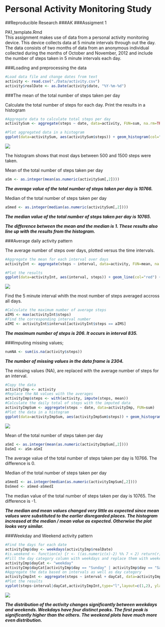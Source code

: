 # Personal Activity Monitoring Study

##Reproducible Research
###AK
###Assigment 1



PA1_template.Rmd  
This assignment makes use of data from a personal activity monitoring device. This device collects data at 5 minute intervals through out the day. The data consists of two months of data from an anonymous individual collected during the months of October and November, 2012 and include the number of steps taken in 5 minute intervals each day.

###Loading and preprocessing the data


```r
#Load data file and change dates from text
activity <- read.csv("./Data/activity.csv")
activity$realDate <- as.Date(activity$date, "%Y-%m-%d")
```

###The mean of the total number of steps taken per day

Calculate the total number of steps for each day. Print the results in a histogram


```r
#Aggregate data to calculate total steps per day
activitySum <- aggregate(steps ~ date, data=activity, FUN=sum, na.rm=TRUE)

#Plot aggregated data in a histogram
ggplot(data=activitySum, aes(activitySum$steps)) + geom_histogram(col="red", fill="blue", alpha=0.9) + labs(title="Histogram of total number of steps taken a day", x="Total number of steps", y="Count")
```

![](PA1_template_files/figure-html/unnamed-chunk-3-1.png) 

The histogram shows that most days between 500 and 1500 steps were taken.

Mean of the total number of steps taken per day

```r
aSm <- as.integer(mean(as.numeric(activitySum[,2])))
```
**_The average value of the total number of steps taken per day is 10766._**

Median of the total number of steps taken per day

```r
aSmed <- as.integer(median(as.numeric(activitySum[,2])))
```

**_The median value of the total number of steps taken per day is 10765._**

**_The difference between the mean and the median is 1. These results also line up with the results from the histogram._**

###Average daily activity pattern

The average number of steps over days, plotted versus the time intervals.


```r
#Aggregate the mean for each interval over days
activityInt <- aggregate(steps ~ interval, data=activity, FUN=mean, na.rm=TRUE)

#Plot the results
ggplot(data=activityInt, aes(interval, steps)) + geom_line(col="red") + labs(title="Average number of steps taken a day vs. Interval", x="Interval", y="Average number of steps")
```

![](PA1_template_files/figure-html/unnamed-chunk-6-1.png) 

Find the 5 minute interval whith the most number of steps averaged accross all days.


```r
#Calculate the maximum number of average steps
aIMS <- max(activityInt$steps)
#Find the corresponding interval number
aIMI <- activityInt$interval[activityInt$steps == aIMS]
```

**_The maximum number of steps is 206. It occurs in interval 835._**

###Imputing missing values; 


```r
numNA <- sum(is.na(activity$steps))
```

**_The number of missing values in the data frame is 2304._**

The missing values (NA), are replaced with the average number of steps for an interval.


```r
#Copy the data
activityImp <- activity
#Replace the NA values with the averages
activityImp$steps <- with(activity, impute(steps, mean))
#Calculate the daily total of steps with the imputed data
activityImpSum <- aggregate(steps ~ date, data=activityImp, FUN=sum)
#Plot the data in a histogram
ggplot(data=activityImpSum, aes(activityImpSum$steps)) + geom_histogram(col="red", fill="blue", alpha=0.9) + labs(title="Histogram of total number of steps taken a day", x="Total number of steps", y="Count")
```

![](PA1_template_files/figure-html/unnamed-chunk-9-1.png) 

Mean of the total number of steps taken per day

```r
aSmI <- as.integer(mean(as.numeric(activityImpSum[,2])))
DaSmI <- aSm-aSmI
```
The average value of the total number of steps taken per day is 10766. The difference is 0.

Median of the total number of steps taken per day

```r
aSmedI <- as.integer(median(as.numeric(activityImpSum[,2])))
DaSmed <- aSmed-aSmedI
```

The median value of the total number of steps taken per day is 10765. The difference is -1.

**_The median and mean values changed very little as expected since mean values were substituted to the earlier disregarded places. The histogram increased at the median / mean value as expected. Otherwise the plot looks very similar._**

###Weekday and Weekend activity pattern


```r
#Find the days for each date
activityImp$day <- weekdays(activityImp$realDate)
#is.weekend <- function(x) {r <- ((as.numeric(x)-2) %% 7 < 2) return(r)}
#Fill the day category column with weekdays and replace them with weekends for Sat and Sun
activityImp$dayCat <- "weekday"
activityImp$dayCat[activityImp$day == "Sunday" | activityImp$day == "Saturday"] <- "weekend"
#Aggregate the data based on intervals as well as day category
activityImpInt <- aggregate(steps ~ interval + dayCat, data=activityImp, FUN=mean)
#Plot the results
xyplot(steps~interval|dayCat,activityImpInt,type="l",layout=c(1,2), ylab = "Number of Steps", xlab="Interval", title="Comparison of weekend and weekday activity patterns")
```

![](PA1_template_files/figure-html/unnamed-chunk-12-1.png) 

**_The distribution of the activity changes significantly between weekdays and weekends. Weekdays have four distinct peaks. The first peak is significantly higher than the others. The weekend plots have much more even distribution._**
